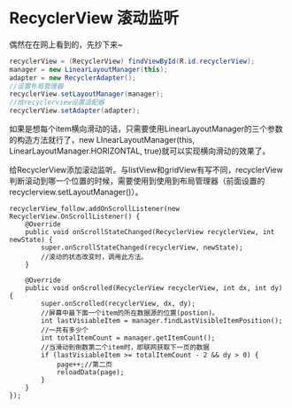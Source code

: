 # RecyclerView 滚动监听

偶然在在网上看到的，先抄下来~

```java
recyclerView = (RecyclerView) findViewById(R.id.recyclerView);
manager = new LinearLayoutManager(this);
adapter = new RecyclerAdapter();
//设置布局管理器
recyclerView.setLayoutManager(manager);
//给recyclerview设置适配器
recyclerView.setAdapter(adapter);
```

如果是想每个item横向滑动的话，只需要使用LinearLayoutManager的三个参数的构造方法就行了，new LInearLayoutManager(this, LinearLayoutManager.HORIZONTAL, true)就可以实现横向滑动的效果了。

给RecyclerView添加滚动监听。与listView和gridView有写不同，recyclerView判断滚动到哪一个位置的时候，需要使用到使用到布局管理器（前面设置的recyclerview.setLayoutManager()）。

```
recyclerView_follow.addOnScrollListener(new RecyclerView.OnScrollListener() {
    @Override
    public void onScrollStateChanged(RecyclerView recyclerView, int newState) {
        super.onScrollStateChanged(recyclerView, newState);
        //滚动的状态改变时，调用此方法。
    }
 
    @Override
    public void onScrolled(RecyclerView recyclerView, int dx, int dy) {
        super.onScrolled(recyclerView, dx, dy);
        //屏幕中最下面一个item的所在数据源的位置(postion)。
        int lastVisiableItem = manager.findLastVisibleItemPosition();
        //一共有多少个
        int totalItemCount = manager.getItemCount();
        //当滑动到倒数第二个item时，即联网获取下一页的数据
        if (lastVisiableItem >= totalItemCount - 2 && dy > 0) {
            page++;//第二页
            reloadData(page);
        }
    }
});
```
